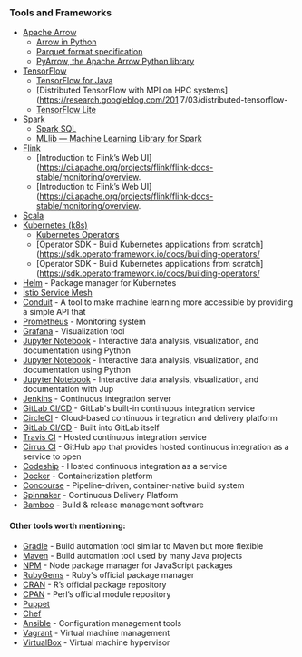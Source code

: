### Tools and Frameworks
* [Apache Arrow](http://arrow.apache.org/)
	* [Arrow in Python](https://arrow.apache.org/docs/python/)
	* [Parquet format specification](https://github.com/apache/parquet-format)
	* [PyArrow, the Apache Arrow Python library](https://arrow.apache.org/docs/python/pyarrow.html)
* [TensorFlow](https://www.tensorflow.org/)
	* [TensorFlow for Java](https://www.tensorflow.org/api_docs/java/org/tensorflow/package-summary)
	* [Distributed TensorFlow with MPI on HPC systems](https://research.googleblog.com/201 7/03/distributed-tensorflow-
	* [TensorFlow Lite](https://www.tensorflow.org/lite	)
* [Spark](https://spark.apache.org/)
	* [Spark SQL](https://spark.apache.org/sql/)
	* [MLlib — Machine Learning Library for Spark](https://spark.apache.org/mllib/)
* [Flink](https://flink.apache.org/)
	* [Introduction to Flink’s Web UI](https://ci.apache.org/projects/flink/flink-docs-stable/monitoring/overview.
	* [Introduction to Flink’s Web UI](https://ci.apache.org/projects/flink/flink-docs-stable/monitoring/overview.
* [Scala](https://scala-lang.org/)	
* [Kubernetes (k8s)]( https://kubernetes.io/) 
	* [Kubernetes Operators](https://coreos.com/operators/what-are-operator-patterns/) 
	* [Operator SDK - Build Kubernetes applications from scratch](https://sdk.operatorframework.io/docs/building-operators/
	* [Operator SDK - Build Kubernetes applications from scratch](https://sdk.operatorframework.io/docs/building-operators/
* [Helm](https://helm.sh/) - Package manager for Kubernetes
* [Istio Service Mesh]( https://istio.io/)
* [Conduit](https://conduit.ai/) - A tool to make machine learning more accessible by providing a simple API that
* [Prometheus](https://prometheus.io/) - Monitoring system
* [Grafana](https://grafana.com/) - Visualization tool
* [Jupyter Notebook](https://jupyter.org/) - Interactive data analysis, visualization, and documentation using Python 
* [Jupyter Notebook](https://jupyter.org/) - Interactive data analysis, visualization, and documentation using Python
* [Jupyter Notebook](https://jupyter.org/) - Interactive data analysis, visualization, and documentation with Jup 
* [Jenkins](https://jenkins.io/) - Continuous integration server
* [GitLab CI/CD](https://about.gitlab.com/features/continuous-integration/) - GitLab's built-in continuous integration service
* [CircleCI](https://circleci.com/) - Cloud-based continuous integration and delivery platform
* [GitLab CI/CD](https://about.gitlab.com/features/continuous-integration/) - Built into GitLab itself
* [Travis CI](https://travis-ci.org/) - Hosted continuous integration service
* [Cirrus CI](https://cirrus-ci.org/) - GitHub app that provides hosted continuous integration as a service to open
* [Codeship](https://codeship.com/) - Hosted continuous integration as  a service
* [Docker](https://www.docker.com/) - Containerization platform
* [Concourse](https://concourse-ci.org/) - Pipeline-driven, container-native build system
* [Spinnaker](http://www.spinnaker.io/) - Continuous Delivery Platform
* [Bamboo](https://www.atlassian.com/software/bamboo) - Build & release management  software

#### Other tools worth mentioning:
* [Gradle](https://gradle.org/) - Build automation tool similar to Maven but more flexible
* [Maven](https://maven.apache.org/) - Build automation tool used by many Java projects
* [NPM](https://www.npmjs.com/) - Node package manager for JavaScript packages
* [RubyGems](https://rubygems.org/) - Ruby's official package manager
* [CRAN](https://cran.r-project.org/) - R’s official package repository 
* [CPAN](https://metacpan.org/) - Perl’s official module repository 
* [Puppet](https://puppet.com/)
* [Chef](https://www.chef.io/chef/)
* [Ansible](https://www.ansible.com/) - Configuration management tools
* [Vagrant](https://www.vagrantup.com/) - Virtual machine management
* [VirtualBox](https://www.virtualbox.org/) - Virtual machine hypervisor

